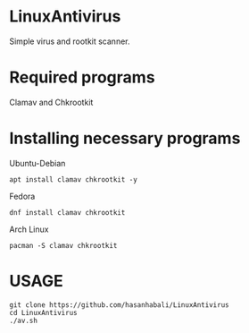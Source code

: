 # LinuxAntivirus
Simple virus and rootkit scanner.
# Required programs
Clamav and Chkrootkit
# Installing necessary programs
Ubuntu-Debian
```
apt install clamav chkrootkit -y
```
Fedora
```
dnf install clamav chkrootkit
```
Arch Linux
```
pacman -S clamav chkrootkit
```
# USAGE
```
git clone https://github.com/hasanhabali/LinuxAntivirus
cd LinuxAntivirus
./av.sh
```
